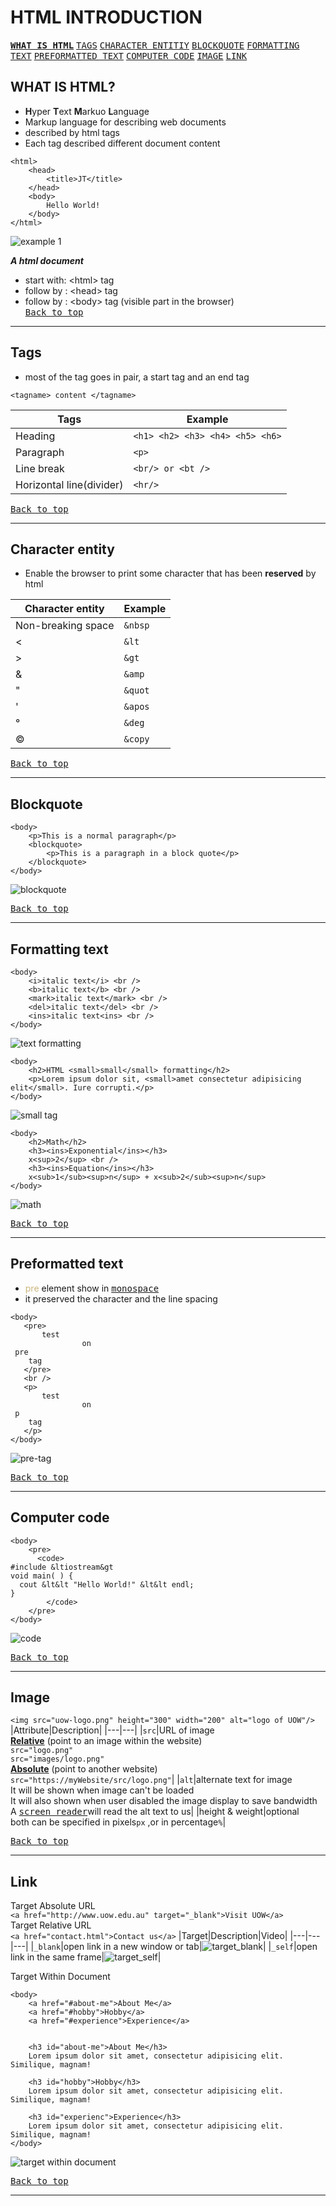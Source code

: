 # HTML INTRODUCTION
[<kbd><b>WHAT IS HTML</b></kbd>](https://github.com/BensonNgu/HTML-notes/tree/main/Html-intro#what-is-html)
[<kbd>TAGS</kbd>](https://github.com/BensonNgu/HTML-notes/tree/main/Html-intro#tags)
[<kbd>CHARACTER ENTITIY</kbd>](https://github.com/BensonNgu/HTML-notes/tree/main/Html-intro#character-entity)
[<kbd>BLOCKQUOTE</kbd>](https://github.com/BensonNgu/HTML-notes/tree/main/Html-intro#blockquote)
[<kbd>FORMATTING TEXT</kbd>](https://github.com/BensonNgu/HTML-notes/tree/main/Html-intro#formatting-text)
[<kbd>PREFORMATTED TEXT</kbd>](https://github.com/BensonNgu/HTML-notes/tree/main/Html-intro#preformatted-text)
[<kbd>COMPUTER CODE</kbd>](https://github.com/BensonNgu/HTML-notes/tree/main/Html-intro#computer-code)
[<kbd>IMAGE</kbd>](https://github.com/BensonNgu/HTML-notes/tree/main/Html-intro#image)
[<kbd>LINK</kbd>](https://github.com/BensonNgu/HTML-notes/tree/main/Html-intro#link)
## WHAT IS HTML?
- **H**yper **T**ext **M**arkuo **L**anguage
- Markup language for describing web documents
- described by html tags
- Each tag described different document content

```
<html>
    <head>
        <title>JT</title>
    </head>
    <body>
        Hello World!
    </body>
</html>
```
![example 1](src/Screenshot_20230427_014814.png)

***A html document***
- start with: \<html> tag
- follow by : \<head> tag   
- follow by : \<body> tag  (visible part in the browser)  
[<kbd>Back to top</kbd>](https://github.com/BensonNgu/HTML-notes/tree/main/Html-intro#html-introduction)
---
## Tags
- most of the tag goes in pair, a start tag and an end tag  
```
<tagname> content </tagname>
```
| **Tags** | **Example** |
|---------|--------|
| Heading | ```<h1> <h2> <h3> <h4> <h5> <h6>``` |
| Paragraph | ```<p>``` |
| Line break | ```<br/> or <bt />``` |
| Horizontal line(divider) | ```<hr/>``` |

[<kbd>Back to top</kbd>](https://github.com/BensonNgu/HTML-notes/tree/main/Html-intro#html-introduction)

---
## Character entity
- Enable the browser to print some character that has been **reserved** by html

| **Character entity** | **Example** |
|---|---|
| Non-breaking space | ```&nbsp``` |
| < | ```&lt``` |
| > |```&gt```|
| & |```&amp```|
| " |```&quot```|
| ' |```&apos```|
| &deg; |```&deg```|
| &copy; |```&copy```|

[<kbd>Back to top</kbd>](https://github.com/BensonNgu/HTML-notes/tree/main/Html-intro#html-introduction)

---
## Blockquote
```
<body>
    <p>This is a normal paragraph</p>
    <blockquote>
        <p>This is a paragraph in a block quote</p>
    </blockquote>
</body>
```
![blockquote](src/Screenshot_20230427_021435.png)

[<kbd>Back to top</kbd>](https://github.com/BensonNgu/HTML-notes/tree/main/Html-intro#html-introduction)

---
## Formatting text
```
<body>
    <i>italic text</i> <br />
    <b>italic text</b> <br />
    <mark>italic text</mark> <br />
    <del>italic text</del> <br />
    <ins>italic text<ins> <br />
</body>
```
![text formatting](src/Screenshot%202023-05-06%20001053.png)
```
<body>
    <h2>HTML <small>small</small> formatting</h2>
    <p>Lorem ipsum dolor sit, <small>amet consectetur adipisicing elit</small>. Iure corrupti.</p>
</body>
```
![small tag](src/small-formatting.png)
```
<body>
    <h2>Math</h2>
    <h3><ins>Exponential</ins></h3>
    x<sup>2</sup> <br />
    <h3><ins>Equation</ins></h3>
    x<sub>1</sub><sup>n</sup> + x<sub>2</sub><sup>n</sup> 
</body>
```
![math](src/math.png)

[<kbd>Back to top</kbd>](https://github.com/BensonNgu/HTML-notes/tree/main/Html-intro#html-introduction)

---
## Preformatted text
- <span style="color:#ccb67b">pre</span> element show in [<kbd>monospace</kbd>](https://fonts.google.com/knowledge/glossary/monospaced)
- it preserved the character and the line spacing

```
<body>
   <pre>
       test
                on
 pre
    tag
   </pre>
   <br />
   <p>
       test
                on
 p
    tag
   </p>
</body>
```
><body>
![pre-tag](src/pre-tag.png)

[<kbd>Back to top</kbd>](https://github.com/BensonNgu/HTML-notes/tree/main/Html-intro#html-introduction)

---
## Computer code
```
<body>
    <pre>
      <code>
#include &ltiostream&gt
void main( ) {
  cout &lt&lt "Hello World!" &lt&lt endl;
}
        </code>
    </pre>
</body>
```
![code](src/code.png)

[<kbd>Back to top</kbd>](https://github.com/BensonNgu/HTML-notes/tree/main/Html-intro#html-information)

---
## Image
```<img src="uow-logo.png" height="300" width="200" alt="logo of UOW"/>```
|Attribute|Description|
|---|---|
|```src```|URL of image<br><b><ins>Relative</ins></b> (point to an image within the website)<br>```src="logo.png"```<br>```src="images/logo.png"```<br><b><ins>Absolute</ins></b> (point to another website)<br>```src="https://myWebsite/src/logo.png"```|
|```alt```|alternate text for image <br>It will be shown when image can't be loaded<br>It will also shown when user disabled the image display to save bandwidth<br>A [<kbd>screen reader</kbd>](https://www.emizentech.com/blog/what-is-a-screen-reader.html)will read the alt text to us|
|height & weight|optional<br>both can be specified in pixels```px``` ,or in percentage```%```|

[<kbd>Back to top</kbd>](https://github.com/BensonNgu/HTML-notes/tree/main/Html-intro#html-introduction)

---

## Link
Target Absolute URL   
```<a href="http://www.uow.edu.au" target="_blank">Visit UOW</a>```  
Target Relative URL  
```<a href="contact.html">Contact us</a>```
|Target|Description|Video|
|---|---|---|
|```_blank```|open link in a new window or tab|![target_blank](src/target_blank.gif)|
|```_self```|open link in the same frame|![target_self](src/target_self.gif)|

Target Within Document  
```
<body>
    <a href="#about-me">About Me</a>
    <a href="#hobby">Hobby</a>
    <a href="#experience">Experience</a>


    <h3 id="about-me">About Me</h3>
    Lorem ipsum dolor sit amet, consectetur adipisicing elit. Similique, magnam!

    <h3 id="hobby">Hobby</h3>
    Lorem ipsum dolor sit amet, consectetur adipisicing elit. Similique, magnam!

    <h3 id="experienc">Experience</h3>
    Lorem ipsum dolor sit amet, consectetur adipisicing elit. Similique, magnam!
</body>
```
![target within document](src/terget_within_document.gif)

[<kbd>Back to top</kbd>](https://github.com/BensonNgu/HTML-notes/tree/main/Html-intro#html-introduction)

---